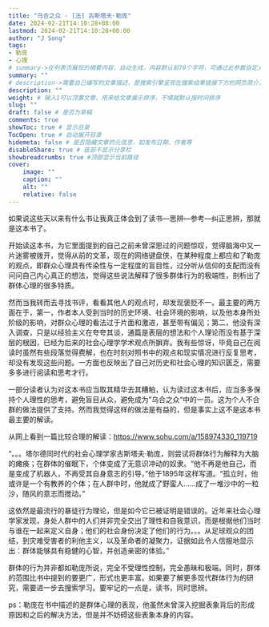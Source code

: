 ```yaml
---
title: "乌合之众 - [法] 古斯塔夫·勒庞"
date: 2024-02-21T14:10:28+08:00
lastmod: 2024-02-21T14:10:28+08:00
author: "J Song"
tags:
- 勒庞
- 心理
# summary->在列表页展现的摘要内容，自动生成，内容默认前70个字符，可通过此参数自定义，一般无需专门设置
summary: ""
# description->需要自己编写的文章描述，是搜索引擎呈现在搜索结果链接下方的网页简介，建议设置
description: ""
weight: # 输入1可以顶置文章，用来给文章展示排序，不填就默认按时间排序
slug: ""
draft: false # 是否为草稿
comments: true
showToc: true # 显示目录
TocOpen: true # 自动展开目录
hidemeta: false # 是否隐藏文章的元信息，如发布日期、作者等
disableShare: true # 底部不显示分享栏
showbreadcrumbs: true #顶部显示当前路径
cover:
    image: ""
    caption: ""
    alt: ""
    relative: false
---
```


如果说这些天以来有什么书让我真正体会到了读书—思辨—参考—纠正思辨，那就是这本书了。

开始读这本书，为它里面提到的自己之前未曾深思过的问题惊叹，觉得脑海中又一片迷雾被拨开，觉得从前的文革，现在的网络键盘侠，在某种程度上都应和了勒庞的观点，即群众心理具有传染性与一定程度的盲目性，过分听从信仰的支配而没有问问自己内心真正的想法，觉得这些说法解释了很多群体行为的极端性，剖析出了群体心理的很多特质。

然而当我转而去寻找书评，看看其他人的观点时，却发现褒贬不一。最主要的两方面在于，第一，作者本人受到当时的历史环境、社会环境的影响，以及他本身所处阶级的影响，对群众心理的看法过于片面和激进，甚至带有偏见；第二，他没有深入调查，只是以经验主义在夸夸其谈，通篇是表层的想法和个人理论而没有基于深层的根因，已经为后来的社会心理学学术观点所摒弃。我有些惊讶，毕竟自己在阅读时虽然有些段落觉得费解，也在时刻对照书中的观点和现实情况进行反复思考，却没有发现这些问题。一方面也反映出了自己对历史和社会心理的知识匮乏，需要多多进行阅读和思考才行。

一部分读者认为对这本书应当取其精华去其糟粕，认为读过这本书后，应当多多保持个人理性的思考，避免盲目从众，避免成为”乌合之众“中的一员。这为个人不合群的做法提供了支持。然而我觉得这样的做法是有益的，但是事实上这不是这本书最主要的解读。

从网上看到一篇比较合理的解读：https://www.sohu.com/a/158974330_119719

“。。。塔尔德同时代的社会心理学家古斯塔夫·勒庞，则尝试将群体行为解释为大脑的瘫痪；在群体的催眠下，个体变成了无意识冲动的奴隶。“他不再是他自己，而是变成了机器人，不再受其自身意志的引导，”他于1895年这样写道。“孤立时，他或许是一个有教养的个体；在人群中时，他就成了野蛮人……成了一堆沙中的一粒沙，随风的意志而搅动。”

这依然是最流行的暴徒行为理论，但是如今它已被证明是错误的。近年来社会心理学家发现，身处人群中的人们并非完全交出了理性和自我意识，而是根据他们当时与谁在一起来定义自身；他们的社会身份决定了他们的行为。。。从足球观众的团结，到灾难受害者的利他主义，以及革命者的凝聚力，证据如此令人信服地显示出：群体能够具有稳健的心智，并创造亲密的体验。”

群体的行为并非都如勒庞所说，完全不受理性控制，完全愚昧和极端。同时，群体的范围比书中提到的要更广，形式也更丰富。如果要了解更多现代群体行为的研究，需要进一步去搜索学习。要牢记的一点是，读书，同时思辨。

ps：勒庞在书中描述的是群体心理的表现，他虽然未曾深入挖掘表象背后的形成原因和之后的解决方法，但是并不妨碍这些表象本身的内容。
